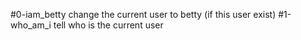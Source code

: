 #0-iam_betty 
change the current user to betty (if this user exist)
#1-who_am_i
tell who is the current user
